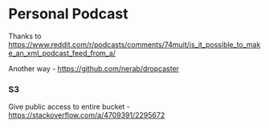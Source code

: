 # Personal Podcast

Thanks to https://www.reddit.com/r/podcasts/comments/74muit/is_it_possible_to_make_an_xml_podcast_feed_from_a/

Another way - https://github.com/nerab/dropcaster

### S3

Give public access to entire bucket - https://stackoverflow.com/a/4709391/2295672

